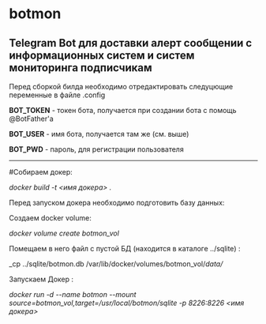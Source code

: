 # botmon
Telegram Bot для доставки алерт сообщении с информационных систем и систем мониторинга подписчикам
---

Перед сборкой билда необходимо отредактировать следуцющие переменные в файле .config

**BOT_TOKEN** - токен бота, получается при создании бота с помощь @BotFather'a

**BOT_USER** - имя бота, получается там же (см. выше)

**BOT_PWD** - пароль, для регистрации пользователя


---
#Собираем докер:

_docker build -t <имя докера> ._


Перед запуском докера необходимо подготовить базу данных:

Создаем docker volume:    

_docker volume create botmon_vol_ 

Помещаем в него файл с пустой БД (находится в каталоге ../sqlite) :

_cp ../sqlite/botmon.db  /var/lib/docker/volumes/botmon_vol/_data/_

Запускаем Докер : 

_docker run -d --name botmon --mount source=botmon_vol,target=/usr/local/botmon/sqlite -p 8226:8226 <имя докера>_



